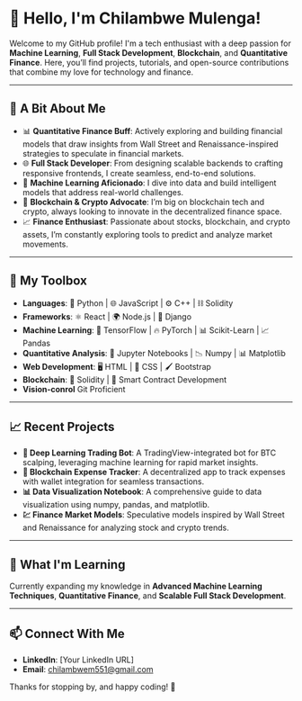# 👋 Hello, I'm Chilambwe Mulenga!

Welcome to my GitHub profile! I'm a tech enthusiast with a deep passion for **Machine Learning**, **Full Stack Development**, **Blockchain**, and **Quantitative Finance**. Here, you’ll find projects, tutorials, and open-source contributions that combine my love for technology and finance.

---

## 🧠 A Bit About Me

- 📊 **Quantitative Finance Buff**: Actively exploring and building financial models that draw insights from Wall Street and Renaissance-inspired strategies to speculate in financial markets.
- 🌐 **Full Stack Developer**: From designing scalable backends to crafting responsive frontends, I create seamless, end-to-end solutions.
- 🤖 **Machine Learning Aficionado**: I dive into data and build intelligent models that address real-world challenges.
- 🔗 **Blockchain & Crypto Advocate**: I’m big on blockchain tech and crypto, always looking to innovate in the decentralized finance space.
- 📈 **Finance Enthusiast**: Passionate about stocks, blockchain, and crypto assets, I’m constantly exploring tools to predict and analyze market movements.

---

## 🚀 My Toolbox

- **Languages**: 🐍 Python | 🌐 JavaScript | ⚙️ C++ | ⛓️ Solidity
- **Frameworks**: ⚛️ React | 🌍 Node.js | 🧩 Django
- **Machine Learning**: 🧠 TensorFlow | 🔥 PyTorch | 📊 Scikit-Learn | 📈 Pandas
- **Quantitative Analysis**: 📓 Jupyter Notebooks | 📉 Numpy | 📊 Matplotlib
- **Web Development**: 🖥️ HTML | 🎨 CSS | 🖌️ Bootstrap
- **Blockchain**: 🔐 Solidity | 📜 Smart Contract Development
- **Vision-conrol** Git Proficient 

---

## 📈 Recent Projects

- **🚀 Deep Learning Trading Bot**: A TradingView-integrated bot for BTC scalping, leveraging machine learning for rapid market insights.
- **📲 Blockchain Expense Tracker**: A decentralized app to track expenses with wallet integration for seamless transactions.
- **📊 Data Visualization Notebook**: A comprehensive guide to data visualization using numpy, pandas, and matplotlib.
- **💹 Finance Market Models**: Speculative models inspired by Wall Street and Renaissance for analyzing stock and crypto trends.

---

## 🌱 What I'm Learning

Currently expanding my knowledge in **Advanced Machine Learning Techniques**, **Quantitative Finance**, and **Scalable Full Stack Development**.

---

## 📫 Connect With Me

- **LinkedIn**: [Your LinkedIn URL]
- **Email**: chilambwem551@gmail.com

Thanks for stopping by, and happy coding! 🚀
